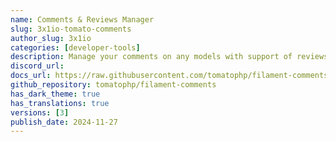 ```yaml
---
name: Comments & Reviews Manager
slug: 3x1io-tomato-comments
author_slug: 3x1io
categories: [developer-tools]
description: Manage your comments on any models with support of reviews stars and full frontend Livewire component support for FilamentPHP
discord_url:
docs_url: https://raw.githubusercontent.com/tomatophp/filament-comments/master/README.md
github_repository: tomatophp/filament-comments
has_dark_theme: true
has_translations: true
versions: [3]
publish_date: 2024-11-27
---
```

